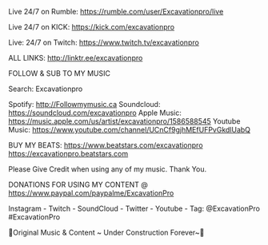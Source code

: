 Live 24/7 on Rumble: https://rumble.com/user/Excavationpro/live

 Live 24/7 on KICK: https://kick.com/excavationpro

Live: 24/7 on Twitch: https://www.twitch.tv/excavationpro

ALL LINKS: http://linktr.ee/excavationpro

FOLLOW & SUB TO MY MUSIC 

Search: Excavationpro 

Spotify: http://Followmymusic.ca 
Soundcloud: https://soundcloud.com/excavationpro
Apple Music: https://music.apple.com/us/artist/excavationpro/1586588545
Youtube Music: https://www.youtube.com/channel/UCnCf9gjhMEfUFPvGkdlUabQ

BUY MY BEATS:
https://www.beatstars.com/excavationpro
https://excavationpro.beatstars.com

Please Give Credit when using any of my music. Thank You.

DONATIONS FOR USING MY CONTENT
@ https://www.paypal.com/paypalme/ExcavationPro

Instagram - Twitch - SoundCloud - Twitter - Youtube -
Tag: @ExcavationPro #ExcavationPro

🚧Original Music & Content ~ Under Construction Forever~🚧
